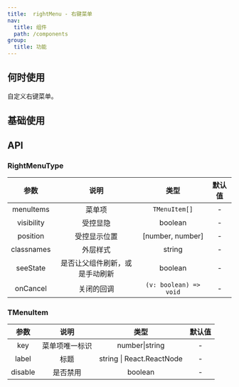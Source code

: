 ```yaml
---
title:  rightMenu - 右键菜单
nav:
  title: 组件
  path: /components
group:
  title: 功能
---
```

## 何时使用

自定义右键菜单。

## 基础使用

<code src="./demo/index.tsx"></code>

## API

### RightMenuType

|    参数    |              说明              |          类型          | 默认值 | 
| :--------: | :----------------------------: | :--------------------: | :----: | 
| menuItems  |             菜单项             |     `TMenuItem[]`      |   -    |  
| visibility |            受控显隐            |        boolean         |   -    | 
|  position  |          受控显示位置          |    [number, number]    |   -    | 
| classnames |            外层样式            |         string         |   -    |  
|  seeState  | 是否让父组件刷新，或是手动刷新 |        boolean         |   -    | 
|  onCancel  |           关闭的回调           | `(v: boolean) => void` |   -    |  

### TMenuItem

|  参数   |      说明      |           类型            | 默认值 | 
| :-----: | :------------: | :-----------------------: | :----: | 
|   key   | 菜单项唯一标识 |      number\|string       |   -    |  
|  label  |      标题      | string \| React.ReactNode |   -    |  
| disable |    是否禁用    |          boolean          |   -    |
